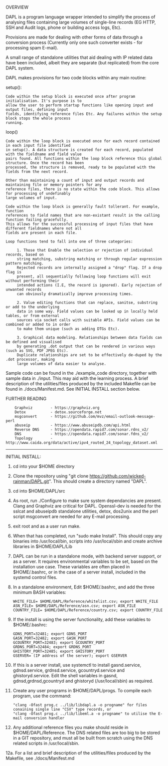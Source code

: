 OVERVIEW

DAPL is a program language wrapper intended to simplify the process of analysing files containing large volumes 
of single-line records (EG HTTP, SSH and Audit logs, phone or building access logs,  Etc). 

Provisions are made for dealing with other forms of data through a conversion process (Currently only one such 
converter exists - for processing spam E-mail). 

A small range of standalone utilities that aid dealing with IP related data have been included, albeit they are separate (but replicated) from the core DAPL system. 

DAPL makes provisions for two code blocks within any main routine:

setup():

    Code within the setup block is executed once after program initialisation. It's purpose is to 
    allow the user to perform startup functions like opening input and output files, defining input 
    fields, identifying reference files Etc. Any failures within the setup block stops the whole process 
    running.

loop()

    Code within the loop block is executed once for each record contained in each input file identified 
    in setup(). A data structure is created for each record, populated with the fieldname and field value 
    pairs found. All functions within the loop block reference this global structure. Once the record has been 
    processed, the structure is removed, ready to be populated with the fields from the next record. 
    
    Other than maintaining a count of input and output records and maintaining file or memory pointers for any 
    reference files, there is no state within the code block. This allows for processing of undefinably 
    large volumes of input. 
    
    Code within the loop block is generally fault tollerant. For example, function 
    references to field names that are non-existant result in the calling function failing gracefully. 
    This allows for the successful processing of input files that have different fieldnames where not all 
    fields are present in each file. 
    
    Loop functions tend to fall into one of three categories:

         1. Those that Enable the selection or rejection of individual records, based on
         string matching, substring matching or through regular expression pattern matching. 
         Rejected records are internally assigned a "drop" flag. If a drop flag is 
         present, all sequentially following loop functions will exit without performing their 
         intended actions (I.E, the record is ignored). Early rejection of unwanted records 
         can obviously dramatically improve processing times.
         
         2. Value editing functions that can replace, sanitse, substring or add to the underlying
         data in some way. Field values can be looked up in locally held tables, or from external
         sources via socket calls with suitable APIs. Field values can be combined or added to in order
         to make them unique (such as adding DTGs Etc). 
         
         3. Graphical data modeling. Relationships between data fields can be defined and visualised
         by generating .dot output that can be rendered in various ways (such as SVG, PDF JPEG Etc).
         Duplicate relationships are set to be effectively de-duped by the .dot processor, making
         large volumes of data easier to analyse.
         
Sample code can be found in the ./example_code directory, together with sample data in ./input. This 
may aid with the learning process. A brief description of the utilities/files produced by the included 
Makefile can be found in ./docs/Manifest.md. See INITIAL INSTALL section below.

FURTHER READING

        Graphviz        - https://graphviz.org
        Detox           - detox.sourceforge.net
        msgconvert      - https://github.com/mvz/email-outlook-message-perl
        abuseip         - https://www.abuseipdb.com/api.html
        Reverse DNS     - https://opendata.rapid7.com/sonar.rdns_v2/
        DNS             - https://opendata.rapid7.com/sonar.fdns_v2/
        Topology        - http://www.caida.org/data/active/ipv4_routed_24_topology_dataset.xml
        
        
------------------------------------------------------------------------------------------------

INITIAL INSTALL:

1.  cd into your $HOME directory

2.  Clone the repository using "git clone https://github.com/wicked-rainman/DAPL.git". This should create a directory named "DAPL".

3.  cd into $HOME/DAPL/src

4.  As root, run ./Configure to make sure system dependancies are present. Clang and Graphviz are critical for DAPL. 
Openssl-dev is needed for the  sslcat and abuseipdb standalone utilities, detox, dos2unix and the perl script msgconvert are needed for any E-mail processing.

5.  exit root and as a user run make.

6.  When that has completed, run "sudo make Install". This should copy any binaries into /usr/local/bin, scripts into /usr/local/sbin and create archive libraries in $HOME/DAPL/Lib

7.  DAPL can be run in a standalone mode, with backend server support, or as a server. It requires environmental variables to be set, based on the installation use case. These variables are often placed in $HOME/.bashrc, or in the case of a server install, included in the systemd control files.

8.  In a standalone environment, Edit $HOME/.bashrc, and add the three minimum BASH variables:

        WHITE_FILE= $HOME/DAPL/Reference/whitelist.csv; export WHITE_FILE
        ASN_FILE= $HOME/DAPL/Reference/asn.csv; export ASN_FILE
        COUNTRY_FILE= $HOME/DAPL/Reference/country.csv; export COUNTRY_FILE

9.  If the install is using the server functionality, add these variables to $HOME/.bashrc:

        GDNS_PORT=32481; export GDNS_PORT
        GASN_PORT=32482; export GASN_PORT
        GCOUNTRY_PORT=32483; export GCOUNTRY_PORT
        GRDNS_PORT=32484; export GRDNS_PORT
        GHISTORY_PORT=32485; export GHISTORY_PORT
        GSERVER= (IP address of the server); export GSERVER

10. If this is a server install, use systemctl to install gasnd.service, gdnsd.service, grdnsd.service, gcountryd.service and ghistoryd.service. Edit the shell variables in gasnd, gdnsd,grdnsd,gcountryd and ghistoryd (/usr/local/sbin) as required.

11. Create any user programs in $HOME/DAPL/progs. To compile each program, use the command:

        "clang -Ofast prog.c ../lib/libdapl.a -o progname" for files conaining single line "CSV" type records, or
        "clang -Ofast prog.c ../lib/libeml.a -o progname" to utilise the E-mail conversion handler

12. Any additional reference files you make should reside in $HOME/DAPL/Reference. The DNS related files are too big to be stored in a GIT repository, and must all be built from scratch using the DNS related scripts in /usr/local/sbin.

12a.  For a list and brief description of the utilities/files produced by the Makefile, see ./docs/Manifest.md


